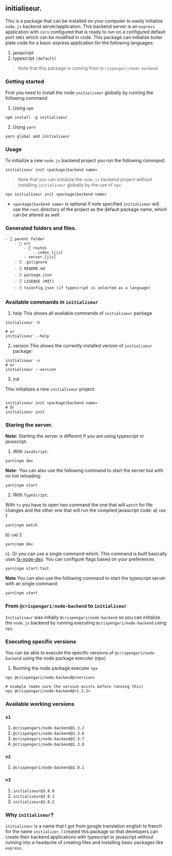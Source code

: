 ## initialiseur.

This is a package that can be installed on your computer to easily initialize `node.js` backend server/application. This backend server is an `express` application with `cors` configured that is ready to run on a configured default port `3001` which can be modified in code. This package can initialize boiler plate code for a basic express application for the following languages:

1. javascript
2. typescript `(default)`

> Note that this package is coming from `@crispengari/node-backend`.

### Getting started

First you need to install the node `initialiseur` globally by running the following command:

1. Using `npm`

```shell
npm install -g initialiseur
```

2. Using `yarn`

```
yarn global add initialiseur
```

### Usage

To initialize a new `node.js` backend project you run the following command:

```
initialiseur init <package|backend name>
```

> Note that you can initialize the `node.js` backend project without installing `initialiseur` globally by the use of `npx`:

```shell
npx initialiseur init <package|backend name>
```

- `<package|backend name>` is optional if note specified `initialiseur` will use the `root` directory of the project as the default package name, which can be altered as well.

### Generated folders and files.

```
- 📁 parent folder
    - 📁 src
        - 📁 routes
            - index.[j|s]
        - server.[j|s]
    - 🗄 .gitignore
    - 🗄 README.md
    - 🗄 package.json
    - 🗄 LISENSE (MIT)
    - 🗄 tsconfig.json (if typescript is selected as a language)
```

### Available commands in `initialiseur`

1. help
   This shows all available commands of `initialiseur` package

```shell
initialiseur -h

# or
initialiseur --help
```

2. version
   This shows the currently installed version of `initialiseur` package:

```shell
initialiseur -v
# or
initialiseur --version
```

3. init

This initializes a new `initialiseur` project:

```shell

initialiseur init <package|backend name>
# Or
initialiseur init
```

### Staring the server.

**Note:** Starting the server is different if you are using typescript or javascript.

1. With `JavaScript`:

```
yarn|npm dev
```

**Note**- You can also use the following command to start the server but with no hot reloading:

```
yarn|npm start
```

2. With `TypeScript`:

With `ts` you have to open two command the one that will `watch` for file changes and the other one that will run the compiled javascript code:
a) `cmd` 1

```
yarn|npm watch
```

b) `cmd` 2

```
yarn|npm dev
```

c). Or you can use a single command which:
This command is built basically uses [ts-node-dev](https://www.npmjs.com/package/ts-node-dev). You can configure flags based on your preferences

```
yarn|npm start:fast
```

**Note** You can also use the following command to start the typescript server with an single command:

```
yarn|npm start
```

### From `@crispengari/node-backend` to `initialiseur`

`Initialiseur` was initially `@crispengari/node-backend` so you can initialize the `node.js` backend by running executing `@crispengari/node-backend` using `npx`.

### Executing specific versions

You can be able to execute the specific versions of `@crispengari/node-backend` using the node package executer (npx)

1. Running the node package executer `npx`

```shell
npx @crispengari/node-backend@<version>

# example (make sure the version exists before running this)
npx @crispengari/node-backend@<1.3.2>
```

### Available working versions

### `v1`

1. `@crispengari/node-backend@1.3.2`
2. `@crispengari/node-backend@1.3.6`
3. `@crispengari/node-backend@1.3.7`
4. `@crispengari/node-backend@1.3.8`

### `v2`

1. `@crispengari/node-backend@2.0.1`

### `v3`

1. `initialiseur@3.0.0`
2. `initialiseur@3.0.1`
3. `initialiseur@3.0.2`

### Why `initialiseur`?

`initialiseur` is a name that I got from google translation english to french for the name `initializer`. I created this package so that developers can create their backend applications with typescript or javascript without running into a headache of creating files and installing basic packages like `express`.
